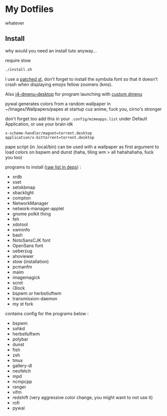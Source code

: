 # My Dotfiles
whatever

## Install
why would you need an install tuto anyway...  

require stow
```sh
./install.sh
```

I use a [patched st](https://github.com/josephobriot/st_custom), don't forget to install the symbola font so that it doesn't crash when displaying emojis fellow zoomers (kms). 

Also [j4-dmenu-desktop](https://github.com/enkore/j4-dmenu-desktop) for program launching with [custom dmenu](https://github.com/josephobriot/dmenu_custom)


pywal generates colors from a random wallpaper in ~/Images/Wallpapers/papes at startup cuz anime, fuck you, cirno's stronger 

don't forget too add this in your `.config/mimeapps.list` under Default Application, or use your brain idk
```
x-scheme-handler/magnet=torrent.desktop
application/x-bittorrent=torrent.desktop
```

pape script (in .local/bin) can be used with a wallpaper as first argument to load colors on bspwm and dunst (haha, tiling wm > all hahahahaha, fuck you too)  

programs to install ([raw list in deps](https://github.com/josephobriot/Dotfiles/blob/master/deps)) :

 - xrdb
 - xset
 - setxkbmap
 - xbacklight
 - compton
 - NetworkManager
 - network-manager-applet
 - gnome polkit thing
 - feh
 - xdotool
 - xwininfo
 - bash
 - NotoSansCJK font
 - OpenSans font
 - ueberzug
 - ahoviewer
 - stow (installation)
 - pcmanfm
 - maim
 - imagemagick
 - scrot
 - i3lock
 - bspwm or herbstluftwm
 - transmission-daemon
 - my st fork

contains config for the programs below :

 - bspwm
 - sxhkd
 - herbstluftwm
 - polybar
 - dunst
 - fish
 - zsh
 - tmux
 - gallery-dl
 - neofetch
 - mpd
 - ncmpcpp
 - ranger
 - vifm
 - redshift (very aggressive color change, you might want to not use it)
 - rofi
 - pywal

